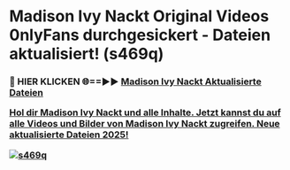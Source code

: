 # Madison Ivy Nackt Original Videos 0nlyFans durchgesickert - Dateien aktualisiert! (s469q)

<h3>🔴 HIER KLICKEN 🌐==►► <a href="https://tinyurl.com/h6vf6nb8" rel="nofollow">Madison Ivy Nackt Aktualisierte Dateien

Hol dir Madison Ivy Nackt und alle Inhalte. Jetzt kannst du auf alle Videos und Bilder von Madison Ivy Nackt zugreifen. Neue aktualisierte Dateien 2025!

[![s469q](https://i.imgur.com/sD4kR3V.gif)](https://tinyurl.com/h6vf6nb8)
